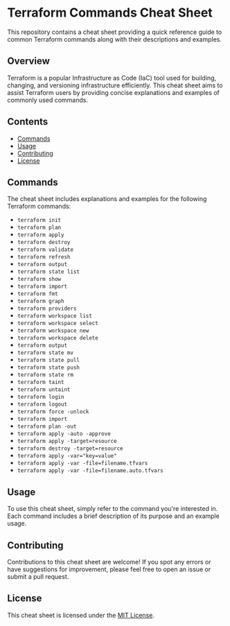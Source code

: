 # Terraform Commands Cheat Sheet

This repository contains a cheat sheet providing a quick reference guide to common Terraform commands along with their descriptions and examples.

## Overview

Terraform is a popular Infrastructure as Code (IaC) tool used for building, changing, and versioning infrastructure efficiently. This cheat sheet aims to assist Terraform users by providing concise explanations and examples of commonly used commands.

## Contents

- [Commands](#commands)
- [Usage](#usage)
- [Contributing](#contributing)
- [License](#license)

## Commands

The cheat sheet includes explanations and examples for the following Terraform commands:

- `terraform init`
- `terraform plan`
- `terraform apply`
- `terraform destroy`
- `terraform validate`
- `terraform refresh`
- `terraform output`
- `terraform state list`
- `terraform show`
- `terraform import`
- `terraform fmt`
- `terraform graph`
- `terraform providers`
- `terraform workspace list`
- `terraform workspace select`
- `terraform workspace new`
- `terraform workspace delete`
- `terraform output`
- `terraform state mv`
- `terraform state pull`
- `terraform state push`
- `terraform state rm`
- `terraform taint`
- `terraform untaint`
- `terraform login`
- `terraform logout`
- `terraform force -unlock`
- `terraform import`
- `terraform plan -out`
- `terraform apply -auto -approve`
- `terraform apply -target=resource`
- `terraform destroy -target=resource`
- `terraform apply -var="key=value"`
- `terraform apply -var -file=filename.tfvars`
- `terraform apply -var -file=filename.auto.tfvars`

## Usage

To use this cheat sheet, simply refer to the command you're interested in. Each command includes a brief description of its purpose and an example usage.

## Contributing

Contributions to this cheat sheet are welcome! If you spot any errors or have suggestions for improvement, please feel free to open an issue or submit a pull request.

## License

This cheat sheet is licensed under the [MIT License](LICENSE).
